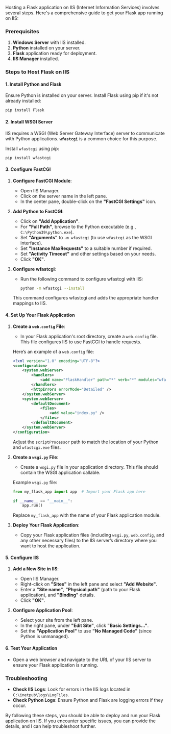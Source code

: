 Hosting a Flask application on IIS (Internet Information Services) involves several steps. Here's a comprehensive guide to get your Flask app running on IIS:

### Prerequisites

1. **Windows Server** with IIS installed.
2. **Python** installed on your server.
3. **Flask** application ready for deployment.
4. **IIS Manager** installed.

### Steps to Host Flask on IIS

#### 1. **Install Python and Flask**

Ensure Python is installed on your server. Install Flask using pip if it's not already installed:

```bash
pip install Flask
```

#### 2. **Install WSGI Server**

IIS requires a WSGI (Web Server Gateway Interface) server to communicate with Python applications. **`wfastcgi`** is a common choice for this purpose.

Install `wfastcgi` using pip:

```bash
pip install wfastcgi
```

#### 3. **Configure FastCGI**

1. **Configure FastCGI Module**:
   - Open IIS Manager.
   - Click on the server name in the left pane.
   - In the center pane, double-click on the **"FastCGI Settings"** icon.

2. **Add Python to FastCGI**:
   - Click on **"Add Application"**.
   - For **"Full Path"**, browse to the Python executable (e.g., `C:\Python39\python.exe`).
   - Set **"Arguments"** to `-m wfastcgi` (to use `wfastcgi` as the WSGI interface).
   - Set **"Instance MaxRequests"** to a suitable number if required.
   - Set **"Activity Timeout"** and other settings based on your needs.
   - Click **"OK"**.

3. **Configure wfastcgi**:
   - Run the following command to configure wfastcgi with IIS:

     ```bash
     python -m wfastcgi --install
     ```

   This command configures wfastcgi and adds the appropriate handler mappings to IIS.

#### 4. **Set Up Your Flask Application**

1. **Create a `web.config` File**:
   - In your Flask application's root directory, create a `web.config` file. This file configures IIS to use FastCGI to handle requests.

   Here’s an example of a `web.config` file:

   ```xml
   <?xml version="1.0" encoding="UTF-8"?>
   <configuration>
       <system.webServer>
           <handlers>
               <add name="FlaskHandler" path="*" verb="*" modules="wfastcgi" scriptProcessor="C:\Python39\python.exe|C:\Python39\Scripts\wfastcgi.exe" resourceType="Unspecified" />
           </handlers>
           <httpErrors errorMode="Detailed" />
       </system.webServer>
       <system.webServer>
           <defaultDocument>
               <files>
                   <add value="index.py" />
               </files>
           </defaultDocument>
       </system.webServer>
   </configuration>
   ```

   Adjust the `scriptProcessor` path to match the location of your Python and `wfastcgi.exe` files.

2. **Create a `wsgi.py` File**:
   - Create a `wsgi.py` file in your application directory. This file should contain the WSGI application callable.

   Example `wsgi.py` file:

   ```python
   from my_flask_app import app  # Import your Flask app here

   if __name__ == "__main__":
       app.run()
   ```

   Replace `my_flask_app` with the name of your Flask application module.

3. **Deploy Your Flask Application**:
   - Copy your Flask application files (including `wsgi.py`, `web.config`, and any other necessary files) to the IIS server’s directory where you want to host the application.

#### 5. **Configure IIS**

1. **Add a New Site in IIS**:
   - Open IIS Manager.
   - Right-click on **"Sites"** in the left pane and select **"Add Website"**.
   - Enter a **"Site name"**, **"Physical path"** (path to your Flask application), and **"Binding"** details.
   - Click **"OK"**.

2. **Configure Application Pool**:
   - Select your site from the left pane.
   - In the right pane, under **"Edit Site"**, click **"Basic Settings..."**.
   - Set the **"Application Pool"** to use **"No Managed Code"** (since Python is unmanaged).

#### 6. **Test Your Application**

- Open a web browser and navigate to the URL of your IIS server to ensure your Flask application is running.

### Troubleshooting

- **Check IIS Logs**: Look for errors in the IIS logs located in `C:\inetpub\logs\LogFiles`.
- **Check Python Logs**: Ensure Python and Flask are logging errors if they occur.

By following these steps, you should be able to deploy and run your Flask application on IIS. If you encounter specific issues, you can provide the details, and I can help troubleshoot further.
